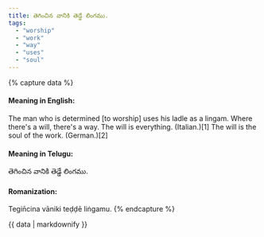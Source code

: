```yaml
---
title: తెగించిన వానికి తెడ్డే లింగము.
tags:
  - "worship"
  - "work"
  - "way"
  - "uses"
  - "soul"
---
```


{% capture data %}
#### Meaning in English:
The man who is determined [to worship] uses his ladle as a lingam.
Where there's a will, there's a way.
The will is everything. (Italian.)[1]
The will is the soul of the work. (German.)[2]

#### Meaning in Telugu:
తెగించిన వానికి తెడ్డే లింగము.

#### Romanization:
Tegin̄cina vāniki teḍḍē liṅgamu.
{% endcapture %}

{{ data | markdownify }}

